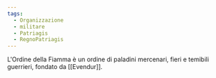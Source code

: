 ```yaml
---
tags:
  - Organizzazione
  - militare
  - Patriagis
  - RegnoPatriagis
---
```

L'Ordine della Fiamma è un ordine di paladini mercenari, fieri e temibili guerrieri, fondato da [[Evendur]].